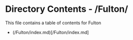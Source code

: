 # Directory Contents - /Fulton/

This file contains a table of contents for Fulton

- (/Fulton/index.md)[/Fulton/index.md]
